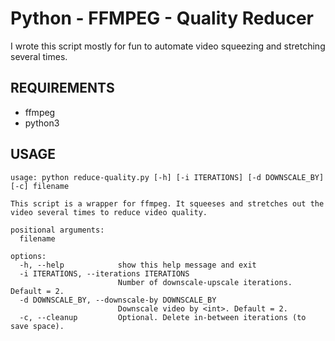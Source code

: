 # Python - FFMPEG - Quality Reducer

I wrote this script mostly for fun to automate video squeezing and stretching several times. 

## REQUIREMENTS
* ffmpeg
* python3

## USAGE

```
usage: python reduce-quality.py [-h] [-i ITERATIONS] [-d DOWNSCALE_BY] [-c] filename

This script is a wrapper for ffmpeg. It squeeses and stretches out the video several times to reduce video quality.

positional arguments:
  filename

options:
  -h, --help            show this help message and exit
  -i ITERATIONS, --iterations ITERATIONS
                        Number of downscale-upscale iterations. Default = 2.
  -d DOWNSCALE_BY, --downscale-by DOWNSCALE_BY
                        Downscale video by <int>. Default = 2.
  -c, --cleanup         Optional. Delete in-between iterations (to save space).
```